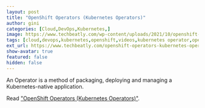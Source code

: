 ```yaml
---
layout: post
title: "OpenShift Operators (Kubernetes Operators)"
author: gini
categories: [Cloud,DevOps,Kubernetes,]
image: https://www.techbeatly.com/wp-content/uploads/2021/10/openshift-bootcamp-operators-1024x576.png
tags: [cloud,devops,kubernetes,openshift,videos,kubernetes operator,openshift bootcamp,openshift container platform,openshift for beginners,openshift free training,openshift operators,openshift4,]
ext_url: https://www.techbeatly.com/openshift-operators-kubernetes-operators/
show-avatar: true
featured: false
hidden: false
---
```


An Operator is a method of packaging, deploying and managing a Kubernetes-native application. 

Read ["OpenShift Operators (Kubernetes Operators)"](https://www.techbeatly.com/openshift-operators-kubernetes-operators/).